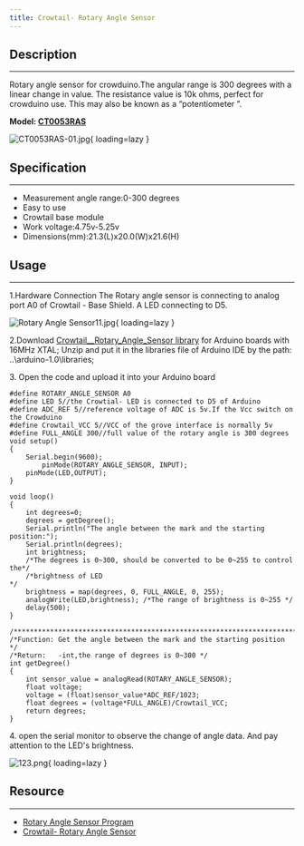 ```yaml
---
title: Crowtail- Rotary Angle Sensor
---
```


## Description
-----------

Rotary angle sensor for crowduino.The angular range is 300 degrees with a linear change in value. The resistance value is 10k ohms, perfect for crowduino use. This may also be known as a “potentiometer ”.

**Model: [CT0053RAS](http://www.elecrow.com/crowtail-rotary-angle-sensor-p-1514.html)**

![CT0053RAS-01.jpg](https://wiki.elecrow.com/images/thumb/e/ea/CT0053RAS-01.jpg/600px-CT0053RAS-01.jpg){ loading=lazy }

## Specification
-------------

- Measurement angle range:0-300 degrees
- Easy to use
- Crowtail base module
- Work voltage:4.75v-5.25v
- Dimensions(mm):21.3(L)x20.0(W)x21.6(H)

## Usage
-----

1.Hardware Connection
The Rotary angle sensor is connecting to analog port A0 of Crowtail - Base Shield. A LED connecting to D5.

![Rotary Angle Sensor11.jpg](https://wiki.elecrow.com/images/thumb/6/6c/Rotary_Angle_Sensor11.jpg/600px-Rotary_Angle_Sensor11.jpg){ loading=lazy }

2.Download [Crowtail\_\_Rotary\_Angle\_Sensor library](./files/Crowtail-Rotary-Angle-Sensor-zip.md) for Arduino boards with 16MHz XTAL; Unzip and put it in the libraries file of Arduino IDE by the path: ..\\arduino-1.0\\libraries;

3\. Open the code and upload it into your Arduino board

```
#define ROTARY_ANGLE_SENSOR A0
#define LED 5//the Crowtial- LED is connected to D5 of Arduino
#define ADC_REF 5//reference voltage of ADC is 5v.If the Vcc switch on the Crowduino
#define Crowtail_VCC 5//VCC of the grove interface is normally 5v
#define FULL_ANGLE 300//full value of the rotary angle is 300 degrees
void setup() 
{
	Serial.begin(9600);
        pinMode(ROTARY_ANGLE_SENSOR, INPUT);
	pinMode(LED,OUTPUT);
}

void loop() 
{
	int degrees=0;
	degrees = getDegree();
	Serial.println("The angle between the mark and the starting position:");
	Serial.println(degrees);	
	int brightness;
	/*The degrees is 0~300, should be converted to be 0~255 to control the*/
	/*brightness of LED													  */
	brightness = map(degrees, 0, FULL_ANGLE, 0, 255); 
	analogWrite(LED,brightness); /*The range of brightness is 0~255	*/	
	delay(500);
}

/************************************************************************/
/*Function: Get the angle between the mark and the starting position	*/	
/*Return:	-int,the range of degrees is 0~300 */
int getDegree()
{
	int sensor_value = analogRead(ROTARY_ANGLE_SENSOR);
	float voltage;
	voltage = (float)sensor_value*ADC_REF/1023;
	float degrees = (voltage*FULL_ANGLE)/Crowtail_VCC;
	return degrees;
}
```

4\. open the serial monitor to observe the change of angle data. And pay attention to the LED's brightness.

![123.png](https://wiki.elecrow.com/images/8/81/123.png){ loading=lazy }

## Resource
--------

- [Rotary Angle Sensor Program](./files/Rotary-Angle-sensor-zip.md)
- [Crowtail- Rotary Angle Sensor](./files/Crowtail-Rotary-Angle-Sensor-zip.md)